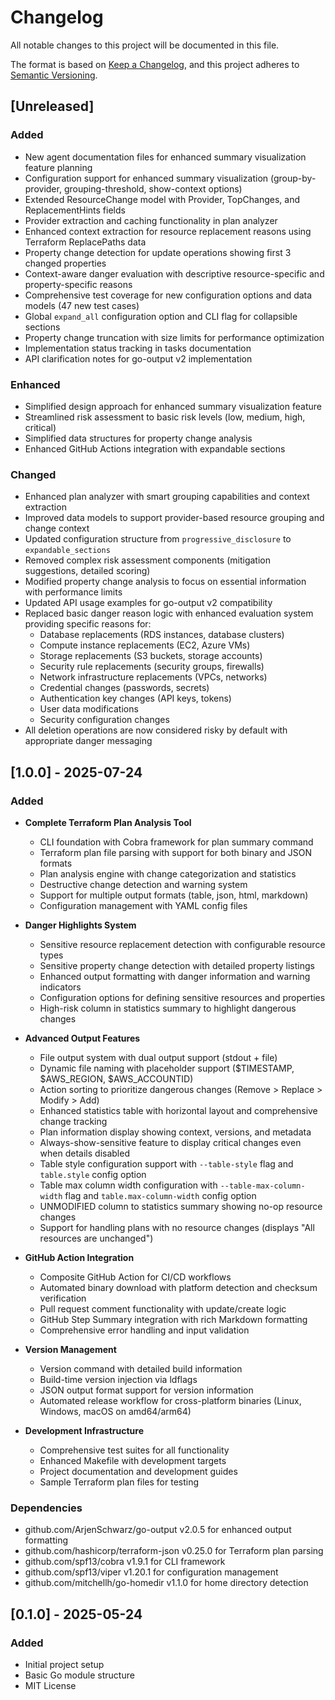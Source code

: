 # Changelog

All notable changes to this project will be documented in this file.

The format is based on [Keep a Changelog](https://keepachangelog.com/en/1.0.0/),
and this project adheres to [Semantic Versioning](https://semver.org/spec/v2.0.0.html).

## [Unreleased]

### Added
- New agent documentation files for enhanced summary visualization feature planning
- Configuration support for enhanced summary visualization (group-by-provider, grouping-threshold, show-context options)  
- Extended ResourceChange model with Provider, TopChanges, and ReplacementHints fields
- Provider extraction and caching functionality in plan analyzer
- Enhanced context extraction for resource replacement reasons using Terraform ReplacePaths data
- Property change detection for update operations showing first 3 changed properties
- Context-aware danger evaluation with descriptive resource-specific and property-specific reasons
- Comprehensive test coverage for new configuration options and data models (47 new test cases)
- Global `expand_all` configuration option and CLI flag for collapsible sections
- Property change truncation with size limits for performance optimization
- Implementation status tracking in tasks documentation
- API clarification notes for go-output v2 implementation

### Enhanced
- Simplified design approach for enhanced summary visualization feature
- Streamlined risk assessment to basic risk levels (low, medium, high, critical)
- Simplified data structures for property change analysis
- Enhanced GitHub Actions integration with expandable sections

### Changed
- Enhanced plan analyzer with smart grouping capabilities and context extraction
- Improved data models to support provider-based resource grouping and change context
- Updated configuration structure from `progressive_disclosure` to `expandable_sections`
- Removed complex risk assessment components (mitigation suggestions, detailed scoring)
- Modified property change analysis to focus on essential information with performance limits
- Updated API usage examples for go-output v2 compatibility
- Replaced basic danger reason logic with enhanced evaluation system providing specific reasons for:
  - Database replacements (RDS instances, database clusters)
  - Compute instance replacements (EC2, Azure VMs)
  - Storage replacements (S3 buckets, storage accounts)
  - Security rule replacements (security groups, firewalls)
  - Network infrastructure replacements (VPCs, networks)
  - Credential changes (passwords, secrets)
  - Authentication key changes (API keys, tokens)
  - User data modifications
  - Security configuration changes
- All deletion operations are now considered risky by default with appropriate danger messaging

## [1.0.0] - 2025-07-24

### Added
- **Complete Terraform Plan Analysis Tool**
  - CLI foundation with Cobra framework for plan summary command
  - Terraform plan file parsing with support for both binary and JSON formats
  - Plan analysis engine with change categorization and statistics
  - Destructive change detection and warning system
  - Support for multiple output formats (table, json, html, markdown)
  - Configuration management with YAML config files

- **Danger Highlights System**
  - Sensitive resource replacement detection with configurable resource types
  - Sensitive property change detection with detailed property listings
  - Enhanced output formatting with danger information and warning indicators
  - Configuration options for defining sensitive resources and properties
  - High-risk column in statistics summary to highlight dangerous changes

- **Advanced Output Features**
  - File output system with dual output support (stdout + file)
  - Dynamic file naming with placeholder support ($TIMESTAMP, $AWS_REGION, $AWS_ACCOUNTID)
  - Action sorting to prioritize dangerous changes (Remove > Replace > Modify > Add)
  - Enhanced statistics table with horizontal layout and comprehensive change tracking
  - Plan information display showing context, versions, and metadata
  - Always-show-sensitive feature to display critical changes even when details disabled
  - Table style configuration support with `--table-style` flag and `table.style` config option
  - Table max column width configuration with `--table-max-column-width` flag and `table.max-column-width` config option
  - UNMODIFIED column to statistics summary showing no-op resource changes
  - Support for handling plans with no resource changes (displays "All resources are unchanged")

- **GitHub Action Integration**
  - Composite GitHub Action for CI/CD workflows
  - Automated binary download with platform detection and checksum verification
  - Pull request comment functionality with update/create logic
  - GitHub Step Summary integration with rich Markdown formatting
  - Comprehensive error handling and input validation

- **Version Management**
  - Version command with detailed build information
  - Build-time version injection via ldflags
  - JSON output format support for version information
  - Automated release workflow for cross-platform binaries (Linux, Windows, macOS on amd64/arm64)

- **Development Infrastructure**
  - Comprehensive test suites for all functionality
  - Enhanced Makefile with development targets
  - Project documentation and development guides
  - Sample Terraform plan files for testing

### Dependencies
- github.com/ArjenSchwarz/go-output v2.0.5 for enhanced output formatting
- github.com/hashicorp/terraform-json v0.25.0 for Terraform plan parsing
- github.com/spf13/cobra v1.9.1 for CLI framework
- github.com/spf13/viper v1.20.1 for configuration management
- github.com/mitchellh/go-homedir v1.1.0 for home directory detection

## [0.1.0] - 2025-05-24

### Added
- Initial project setup
- Basic Go module structure
- MIT License
